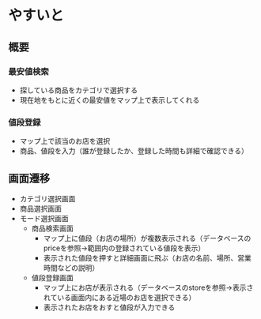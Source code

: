 # やすいと
## 概要
### 最安値検索
- 探している商品をカテゴリで選択する
- 現在地をもとに近くの最安値をマップ上で表示してくれる

### 値段登録
- マップ上で該当のお店を選択
- 商品、値段を入力（誰が登録したか、登録した時間も詳細で確認できる）
## 画面遷移
- カテゴリ選択画面
- 商品選択画面
- モード選択画面
    - 商品検索画面
        - マップ上に値段（お店の場所）が複数表示される（データベースのpriceを参照→範囲内の登録されている値段を表示）
        - 表示された値段を押すと詳細画面に飛ぶ（お店の名前、場所、営業時間などの説明）
    - 値段登録画面
        - マップ上にお店が表示される（データベースのstoreを参照→表示されている画面内にある近場のお店を選択できる）
        - 表示されたお店をおすと値段が入力できる
